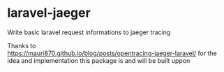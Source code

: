 # laravel-jaeger
Write basic laravel request informations to jaeger tracing

Thanks to  
https://mauri870.github.io/blog/posts/opentracing-jaeger-laravel/ for the idea and implementation this package is and
will be built uppon